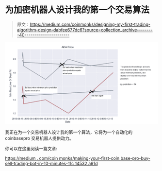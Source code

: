# 为加密机器人设计我的第一个交易算法

> 原文：<https://medium.com/coinmonks/designing-my-first-trading-algorithm-design-dabfee677dc6?source=collection_archive---------40----------------------->

![](img/b393764eb9706afd36e92182a5db65bd.png)

我正在为一个交易机器人设计我的第一个算法，它将为一个自动化的 coinbasepro 交易机器人提供动力。

你可以在这里阅读一篇文章:

[https://medium . com/coin monks/making-your-first-coin base-pro-buy-sell-trading-bot-in-10-minutes-11c 14532 a91d](/coinmonks/making-your-first-coinbase-pro-buy-sell-trading-bot-in-10-minutes-11c14532a91d)